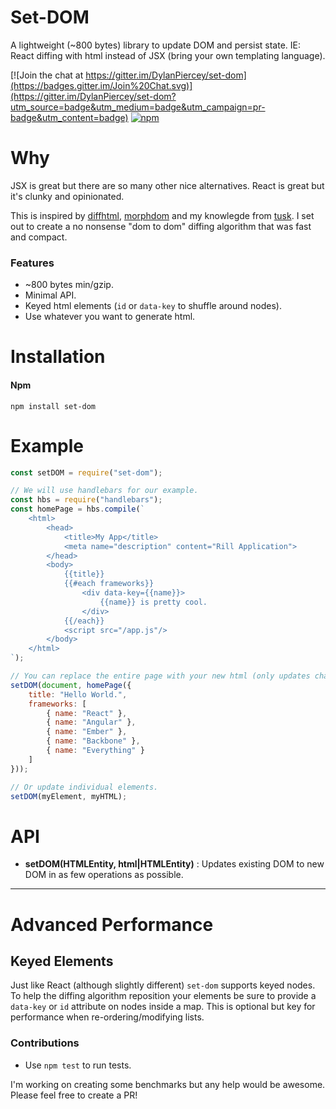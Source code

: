 # Set-DOM

A lightweight (~800 bytes) library to update DOM and persist state.
IE: React diffing with html instead of JSX (bring your own templating language).

[![Join the chat at https://gitter.im/DylanPiercey/set-dom](https://badges.gitter.im/Join%20Chat.svg)](https://gitter.im/DylanPiercey/set-dom?utm_source=badge&utm_medium=badge&utm_campaign=pr-badge&utm_content=badge)
[![npm](https://img.shields.io/npm/dm/set-dom.svg)](https://www.npmjs.com/package/set-dom)

# Why
JSX is great but there are so many other nice alternatives.
React is great but it's clunky and opinionated.

This is inspired by [diffhtml](https://github.com/tbranyen/diffhtml), [morphdom](https://github.com/patrick-steele-idem/morphdom) and my knowlegde from [tusk](https://github.com/DylanPiercey/tusk). I set out to create a no nonsense "dom to dom" diffing algorithm that was fast and compact.

### Features
* ~800 bytes min/gzip.
* Minimal API.
* Keyed html elements (`id` or `data-key` to shuffle around nodes).
* Use whatever you want to generate html.

# Installation

#### Npm
```console
npm install set-dom
```

# Example


```javascript
const setDOM = require("set-dom");

// We will use handlebars for our example.
const hbs = require("handlebars");
const homePage = hbs.compile(`
    <html>
        <head>
            <title>My App</title>
            <meta name="description" content="Rill Application">
        </head>
        <body>
            {{title}}
            {{#each frameworks}}
                <div data-key={{name}}>
                    {{name}} is pretty cool.
                </div>
            {{/each}}
            <script src="/app.js"/>
        </body>
    </html>
`);

// You can replace the entire page with your new html (only updates changed elements).
setDOM(document, homePage({
    title: "Hello World.",
    frameworks: [
        { name: "React" },
        { name: "Angular" },
        { name: "Ember" },
        { name: "Backbone" },
        { name: "Everything" }
    ]
}));

// Or update individual elements.
setDOM(myElement, myHTML);
```

# API
+ **setDOM(HTMLEntity, html|HTMLEntity)** : Updates existing DOM to new DOM in as few operations as possible.

---

# Advanced Performance

## Keyed Elements
Just like React (although slightly different) `set-dom` supports keyed nodes.
To help the diffing algorithm reposition your elements be sure to provide a `data-key` or `id` attribute on nodes inside a map. This is optional but key for performance when re-ordering/modifying lists.

### Contributions

* Use `npm test` to run tests.

I'm working on creating some benchmarks but any help would be awesome.
Please feel free to create a PR!
